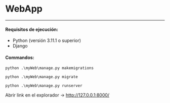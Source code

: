 # WebApp
---
#### Requisitos de ejecución:
- Python (versión 3.11.1 o superior)
- Django

#### Commandos:

```
python .\myWeb\manage.py makemigrations
```

```
python .\myWeb\manage.py migrate
```

```
python .\myWeb\manage.py runserver
```

Abrir link en el explorador -> http://127.0.0.1:8000/